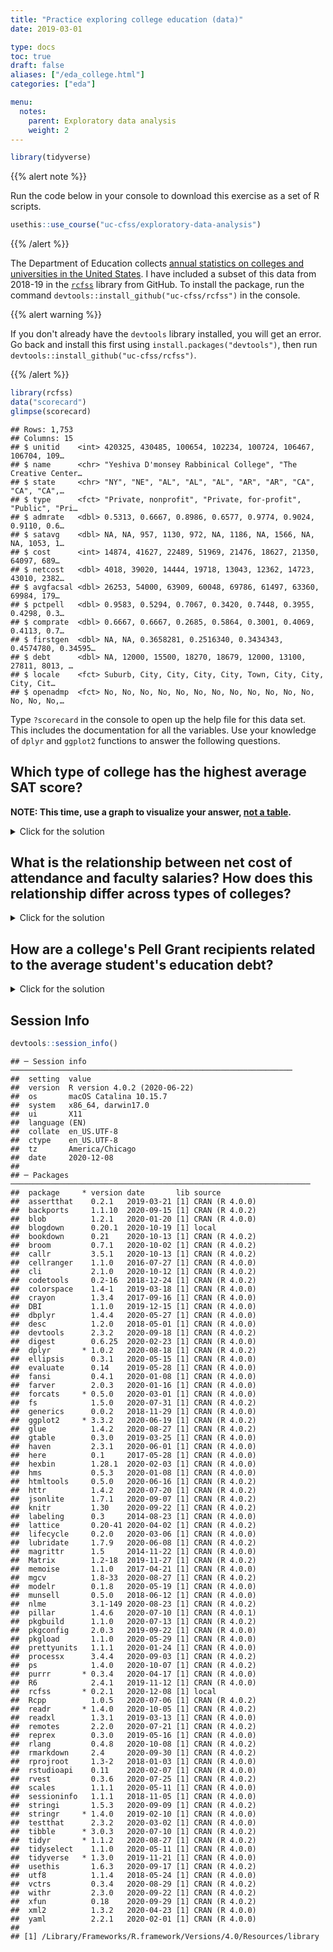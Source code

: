 ```yaml
---
title: "Practice exploring college education (data)"
date: 2019-03-01

type: docs
toc: true
draft: false
aliases: ["/eda_college.html"]
categories: ["eda"]

menu:
  notes:
    parent: Exploratory data analysis
    weight: 2
---
```





```r
library(tidyverse)
```

{{% alert note %}}

Run the code below in your console to download this exercise as a set of R scripts.

```r
usethis::use_course("uc-cfss/exploratory-data-analysis")
```

{{% /alert %}}

The Department of Education collects [annual statistics on colleges and universities in the United States](https://collegescorecard.ed.gov/). I have included a subset of this data from 2018-19 in the [`rcfss`](https://github.com/uc-cfss/rcfss) library from GitHub. To install the package, run the command `devtools::install_github("uc-cfss/rcfss")` in the console.

{{% alert warning %}}

If you don't already have the `devtools` library installed, you will get an error. Go back and install this first using `install.packages("devtools")`, then run `devtools::install_github("uc-cfss/rcfss")`.

{{% /alert %}}


```r
library(rcfss)
data("scorecard")
glimpse(scorecard)
```

```
## Rows: 1,753
## Columns: 15
## $ unitid    <int> 420325, 430485, 100654, 102234, 100724, 106467, 106704, 109…
## $ name      <chr> "Yeshiva D'monsey Rabbinical College", "The Creative Center…
## $ state     <chr> "NY", "NE", "AL", "AL", "AL", "AR", "AR", "CA", "CA", "CA",…
## $ type      <fct> "Private, nonprofit", "Private, for-profit", "Public", "Pri…
## $ admrate   <dbl> 0.5313, 0.6667, 0.8986, 0.6577, 0.9774, 0.9024, 0.9110, 0.6…
## $ satavg    <dbl> NA, NA, 957, 1130, 972, NA, 1186, NA, 1566, NA, NA, 1053, 1…
## $ cost      <int> 14874, 41627, 22489, 51969, 21476, 18627, 21350, 64097, 689…
## $ netcost   <dbl> 4018, 39020, 14444, 19718, 13043, 12362, 14723, 43010, 2382…
## $ avgfacsal <dbl> 26253, 54000, 63909, 60048, 69786, 61497, 63360, 69984, 179…
## $ pctpell   <dbl> 0.9583, 0.5294, 0.7067, 0.3420, 0.7448, 0.3955, 0.4298, 0.3…
## $ comprate  <dbl> 0.6667, 0.6667, 0.2685, 0.5864, 0.3001, 0.4069, 0.4113, 0.7…
## $ firstgen  <dbl> NA, NA, 0.3658281, 0.2516340, 0.3434343, 0.4574780, 0.34595…
## $ debt      <dbl> NA, 12000, 15500, 18270, 18679, 12000, 13100, 27811, 8013, …
## $ locale    <fct> Suburb, City, City, City, City, Town, City, City, City, Cit…
## $ openadmp  <fct> No, No, No, No, No, No, No, No, No, No, No, No, No, No, No,…
```

Type `?scorecard` in the console to open up the help file for this data set. This includes the documentation for all the variables. Use your knowledge of `dplyr` and `ggplot2` functions to answer the following questions.

## Which type of college has the highest average SAT score?

**NOTE: This time, use a graph to visualize your answer, [not a table](/notes/transform-college/#generate-a-data-frame-with-the-average-sat-score-for-each-type-of-college).**

<details> 
  <summary>Click for the solution</summary>
  <p>
  
We could use a **boxplot** to visualize the distribution of SAT scores.


```r
ggplot(data = scorecard,
       mapping = aes(x = type, y = satavg)) +
  geom_boxplot()
```

```
## Warning: Removed 475 rows containing non-finite values (stat_boxplot).
```

<img src="/notes/exploratory-data-analysis-practice_files/figure-html/sat-boxplot-1.png" width="672" />

According to this graph, private, nonprofit schools have the highest average SAT score, followed by public and then private, for-profit schools. But this doesn't reveal the entire picture. What happens if we plot a **histogram** or **frequency polygon**?


```r
ggplot(data = scorecard,
       mapping = aes(x = satavg)) +
  geom_histogram() +
  facet_wrap(~ type)
```

```
## `stat_bin()` using `bins = 30`. Pick better value with `binwidth`.
```

```
## Warning: Removed 475 rows containing non-finite values (stat_bin).
```

<img src="/notes/exploratory-data-analysis-practice_files/figure-html/sat-histo-freq-1.png" width="672" />

```r
ggplot(data = scorecard,
       mapping = aes(x = satavg, color = type)) +
  geom_freqpoly()
```

```
## `stat_bin()` using `bins = 30`. Pick better value with `binwidth`.
```

```
## Warning: Removed 475 rows containing non-finite values (stat_bin).
```

<img src="/notes/exploratory-data-analysis-practice_files/figure-html/sat-histo-freq-2.png" width="672" />

Now we can see the averages for each college type are based on widely varying sample sizes.


```r
ggplot(data = scorecard,
       mapping = aes(x = type)) +
  geom_bar()
```

<img src="/notes/exploratory-data-analysis-practice_files/figure-html/sat-bar-1.png" width="672" />

There are far fewer private, for-profit colleges than the other categories. A boxplot alone would not reveal this detail, which could be important in future analysis.
  </p>
</details>

## What is the relationship between net cost of attendance and faculty salaries? How does this relationship differ across types of colleges?

<details> 
  <summary>Click for the solution</summary>
  <p>
  

```r
# geom_point
ggplot(data = scorecard,
       mapping = aes(x = netcost, y = avgfacsal)) +
  geom_point() +
  geom_smooth()
```

```
## `geom_smooth()` using method = 'gam' and formula 'y ~ s(x, bs = "cs")'
```

```
## Warning: Removed 46 rows containing non-finite values (stat_smooth).
```

```
## Warning: Removed 46 rows containing missing values (geom_point).
```

<img src="/notes/exploratory-data-analysis-practice_files/figure-html/cost-avgfacsal-1.png" width="672" />

```r
# geom_point with alpha transparency to reveal dense clusters
ggplot(data = scorecard,
       mapping = aes(x = netcost, y = avgfacsal)) +
  geom_point(alpha = .2) +
  geom_smooth()
```

```
## `geom_smooth()` using method = 'gam' and formula 'y ~ s(x, bs = "cs")'
```

```
## Warning: Removed 46 rows containing non-finite values (stat_smooth).

## Warning: Removed 46 rows containing missing values (geom_point).
```

<img src="/notes/exploratory-data-analysis-practice_files/figure-html/cost-avgfacsal-2.png" width="672" />

```r
# geom_hex
ggplot(data = scorecard,
       mapping = aes(x = netcost, y = avgfacsal)) +
  geom_hex() +
  geom_smooth()
```

```
## Warning: Removed 46 rows containing non-finite values (stat_binhex).
```

```
## `geom_smooth()` using method = 'gam' and formula 'y ~ s(x, bs = "cs")'
```

```
## Warning: Removed 46 rows containing non-finite values (stat_smooth).
```

<img src="/notes/exploratory-data-analysis-practice_files/figure-html/cost-avgfacsal-3.png" width="672" />

```r
# geom_point with smoothing lines for each type
ggplot(data = scorecard,
       mapping = aes(x = netcost,
                     y = avgfacsal,
                     color = type)) +
  geom_point(alpha = .2) +
  geom_smooth()
```

```
## `geom_smooth()` using method = 'gam' and formula 'y ~ s(x, bs = "cs")'
```

```
## Warning: Removed 46 rows containing non-finite values (stat_smooth).

## Warning: Removed 46 rows containing missing values (geom_point).
```

<img src="/notes/exploratory-data-analysis-practice_files/figure-html/cost-avgfacsal-4.png" width="672" />

```r
# geom_point with facets for each type
ggplot(data = scorecard,
       mapping = aes(x = netcost,
                     y = avgfacsal,
                     color = type)) +
  geom_point(alpha = .2) +
  geom_smooth() +
  facet_grid(. ~ type)
```

```
## `geom_smooth()` using method = 'gam' and formula 'y ~ s(x, bs = "cs")'
```

```
## Warning: Removed 46 rows containing non-finite values (stat_smooth).

## Warning: Removed 46 rows containing missing values (geom_point).
```

<img src="/notes/exploratory-data-analysis-practice_files/figure-html/cost-avgfacsal-5.png" width="672" />

  </p>
</details>

## How are a college's Pell Grant recipients related to the average student's education debt?

<details> 
  <summary>Click for the solution</summary>
  <p>

Two continuous variables suggest a **scatterplot** would be appropriate.


```r
ggplot(data = scorecard,
       mapping = aes(x = pctpell, y = debt)) +
  geom_point()
```

```
## Warning: Removed 108 rows containing missing values (geom_point).
```

<img src="/notes/exploratory-data-analysis-practice_files/figure-html/pell-scatter-1.png" width="672" />

Hmm. There seem to be a lot of data points. It isn't really clear if there is a trend. What if we **jitter** the data points?


```r
ggplot(data = scorecard,
       mapping = aes(x = pctpell, y = debt)) +
  geom_jitter()
```

```
## Warning: Removed 108 rows containing missing values (geom_point).
```

<img src="/notes/exploratory-data-analysis-practice_files/figure-html/pell-jitter-1.png" width="672" />

Meh, didn't really do much. What if we make our data points semi-transparent using the `alpha` aesthetic?


```r
ggplot(data = scorecard,
       mapping = aes(x = pctpell, y = debt)) +
  geom_point(alpha = .2)
```

```
## Warning: Removed 108 rows containing missing values (geom_point).
```

<img src="/notes/exploratory-data-analysis-practice_files/figure-html/pell-alpha-1.png" width="672" />

Now we're getting somewhere. I'm beginning to see some dense clusters in the middle. Maybe a **hexagon binning** plot would help


```r
ggplot(data = scorecard,
       mapping = aes(x = pctpell, y = debt)) +
  geom_hex()
```

```
## Warning: Removed 108 rows containing non-finite values (stat_binhex).
```

<img src="/notes/exploratory-data-analysis-practice_files/figure-html/pell-bin-1.png" width="672" />

This is getting better. It looks like there might be a downward trend; that is, as the percentage of Pell grant recipients increases, average student debt decreases. Let's confirm this by going back to the scatterplot and overlaying a **smoothing line**.


```r
ggplot(data = scorecard,
       mapping = aes(x = pctpell, y = debt)) +
  geom_point(alpha = .2) +
  geom_smooth()
```

```
## `geom_smooth()` using method = 'gam' and formula 'y ~ s(x, bs = "cs")'
```

```
## Warning: Removed 108 rows containing non-finite values (stat_smooth).
```

```
## Warning: Removed 108 rows containing missing values (geom_point).
```

<img src="/notes/exploratory-data-analysis-practice_files/figure-html/pell-smooth-1.png" width="672" />

This confirms our initial evidence - there is an apparent negative relationship. Notice how I iterated through several different plots before I created one that provided the most informative visualization. **You will not create the perfect graph on your first attempt.** Trial and error is necessary in this exploratory stage. Be prepared to revise your code again and again.

  </p>
</details>

## Session Info



```r
devtools::session_info()
```

```
## ─ Session info ───────────────────────────────────────────────────────────────
##  setting  value                       
##  version  R version 4.0.2 (2020-06-22)
##  os       macOS Catalina 10.15.7      
##  system   x86_64, darwin17.0          
##  ui       X11                         
##  language (EN)                        
##  collate  en_US.UTF-8                 
##  ctype    en_US.UTF-8                 
##  tz       America/Chicago             
##  date     2020-12-08                  
## 
## ─ Packages ───────────────────────────────────────────────────────────────────
##  package     * version date       lib source        
##  assertthat    0.2.1   2019-03-21 [1] CRAN (R 4.0.0)
##  backports     1.1.10  2020-09-15 [1] CRAN (R 4.0.2)
##  blob          1.2.1   2020-01-20 [1] CRAN (R 4.0.0)
##  blogdown      0.20.1  2020-10-19 [1] local         
##  bookdown      0.21    2020-10-13 [1] CRAN (R 4.0.2)
##  broom         0.7.1   2020-10-02 [1] CRAN (R 4.0.2)
##  callr         3.5.1   2020-10-13 [1] CRAN (R 4.0.2)
##  cellranger    1.1.0   2016-07-27 [1] CRAN (R 4.0.0)
##  cli           2.1.0   2020-10-12 [1] CRAN (R 4.0.2)
##  codetools     0.2-16  2018-12-24 [1] CRAN (R 4.0.2)
##  colorspace    1.4-1   2019-03-18 [1] CRAN (R 4.0.0)
##  crayon        1.3.4   2017-09-16 [1] CRAN (R 4.0.0)
##  DBI           1.1.0   2019-12-15 [1] CRAN (R 4.0.0)
##  dbplyr        1.4.4   2020-05-27 [1] CRAN (R 4.0.0)
##  desc          1.2.0   2018-05-01 [1] CRAN (R 4.0.0)
##  devtools      2.3.2   2020-09-18 [1] CRAN (R 4.0.2)
##  digest        0.6.25  2020-02-23 [1] CRAN (R 4.0.0)
##  dplyr       * 1.0.2   2020-08-18 [1] CRAN (R 4.0.2)
##  ellipsis      0.3.1   2020-05-15 [1] CRAN (R 4.0.0)
##  evaluate      0.14    2019-05-28 [1] CRAN (R 4.0.0)
##  fansi         0.4.1   2020-01-08 [1] CRAN (R 4.0.0)
##  farver        2.0.3   2020-01-16 [1] CRAN (R 4.0.0)
##  forcats     * 0.5.0   2020-03-01 [1] CRAN (R 4.0.0)
##  fs            1.5.0   2020-07-31 [1] CRAN (R 4.0.2)
##  generics      0.0.2   2018-11-29 [1] CRAN (R 4.0.0)
##  ggplot2     * 3.3.2   2020-06-19 [1] CRAN (R 4.0.2)
##  glue          1.4.2   2020-08-27 [1] CRAN (R 4.0.2)
##  gtable        0.3.0   2019-03-25 [1] CRAN (R 4.0.0)
##  haven         2.3.1   2020-06-01 [1] CRAN (R 4.0.0)
##  here          0.1     2017-05-28 [1] CRAN (R 4.0.0)
##  hexbin        1.28.1  2020-02-03 [1] CRAN (R 4.0.0)
##  hms           0.5.3   2020-01-08 [1] CRAN (R 4.0.0)
##  htmltools     0.5.0   2020-06-16 [1] CRAN (R 4.0.2)
##  httr          1.4.2   2020-07-20 [1] CRAN (R 4.0.2)
##  jsonlite      1.7.1   2020-09-07 [1] CRAN (R 4.0.2)
##  knitr         1.30    2020-09-22 [1] CRAN (R 4.0.2)
##  labeling      0.3     2014-08-23 [1] CRAN (R 4.0.0)
##  lattice       0.20-41 2020-04-02 [1] CRAN (R 4.0.2)
##  lifecycle     0.2.0   2020-03-06 [1] CRAN (R 4.0.0)
##  lubridate     1.7.9   2020-06-08 [1] CRAN (R 4.0.2)
##  magrittr      1.5     2014-11-22 [1] CRAN (R 4.0.0)
##  Matrix        1.2-18  2019-11-27 [1] CRAN (R 4.0.2)
##  memoise       1.1.0   2017-04-21 [1] CRAN (R 4.0.0)
##  mgcv          1.8-33  2020-08-27 [1] CRAN (R 4.0.2)
##  modelr        0.1.8   2020-05-19 [1] CRAN (R 4.0.0)
##  munsell       0.5.0   2018-06-12 [1] CRAN (R 4.0.0)
##  nlme          3.1-149 2020-08-23 [1] CRAN (R 4.0.2)
##  pillar        1.4.6   2020-07-10 [1] CRAN (R 4.0.1)
##  pkgbuild      1.1.0   2020-07-13 [1] CRAN (R 4.0.2)
##  pkgconfig     2.0.3   2019-09-22 [1] CRAN (R 4.0.0)
##  pkgload       1.1.0   2020-05-29 [1] CRAN (R 4.0.0)
##  prettyunits   1.1.1   2020-01-24 [1] CRAN (R 4.0.0)
##  processx      3.4.4   2020-09-03 [1] CRAN (R 4.0.2)
##  ps            1.4.0   2020-10-07 [1] CRAN (R 4.0.2)
##  purrr       * 0.3.4   2020-04-17 [1] CRAN (R 4.0.0)
##  R6            2.4.1   2019-11-12 [1] CRAN (R 4.0.0)
##  rcfss       * 0.2.1   2020-12-08 [1] local         
##  Rcpp          1.0.5   2020-07-06 [1] CRAN (R 4.0.2)
##  readr       * 1.4.0   2020-10-05 [1] CRAN (R 4.0.2)
##  readxl        1.3.1   2019-03-13 [1] CRAN (R 4.0.0)
##  remotes       2.2.0   2020-07-21 [1] CRAN (R 4.0.2)
##  reprex        0.3.0   2019-05-16 [1] CRAN (R 4.0.0)
##  rlang         0.4.8   2020-10-08 [1] CRAN (R 4.0.2)
##  rmarkdown     2.4     2020-09-30 [1] CRAN (R 4.0.2)
##  rprojroot     1.3-2   2018-01-03 [1] CRAN (R 4.0.0)
##  rstudioapi    0.11    2020-02-07 [1] CRAN (R 4.0.0)
##  rvest         0.3.6   2020-07-25 [1] CRAN (R 4.0.2)
##  scales        1.1.1   2020-05-11 [1] CRAN (R 4.0.0)
##  sessioninfo   1.1.1   2018-11-05 [1] CRAN (R 4.0.0)
##  stringi       1.5.3   2020-09-09 [1] CRAN (R 4.0.2)
##  stringr     * 1.4.0   2019-02-10 [1] CRAN (R 4.0.0)
##  testthat      2.3.2   2020-03-02 [1] CRAN (R 4.0.0)
##  tibble      * 3.0.3   2020-07-10 [1] CRAN (R 4.0.2)
##  tidyr       * 1.1.2   2020-08-27 [1] CRAN (R 4.0.2)
##  tidyselect    1.1.0   2020-05-11 [1] CRAN (R 4.0.0)
##  tidyverse   * 1.3.0   2019-11-21 [1] CRAN (R 4.0.0)
##  usethis       1.6.3   2020-09-17 [1] CRAN (R 4.0.2)
##  utf8          1.1.4   2018-05-24 [1] CRAN (R 4.0.0)
##  vctrs         0.3.4   2020-08-29 [1] CRAN (R 4.0.2)
##  withr         2.3.0   2020-09-22 [1] CRAN (R 4.0.2)
##  xfun          0.18    2020-09-29 [1] CRAN (R 4.0.2)
##  xml2          1.3.2   2020-04-23 [1] CRAN (R 4.0.0)
##  yaml          2.2.1   2020-02-01 [1] CRAN (R 4.0.0)
## 
## [1] /Library/Frameworks/R.framework/Versions/4.0/Resources/library
```
